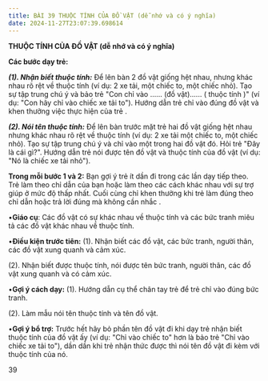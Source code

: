 ```yaml
---
title: BÀI 39 THUỘC TÍNH CỦA ĐỒ VẬT (dễ nhớ và có ý nghĩa)
date: 2024-11-27T23:07:39.698614
---
```


**THUỘC TÍNH CỦA ĐỒ VẬT (dễ nhớ và có ý nghĩa)**

**Các bước dạy trẻ:**

***(1). Nhận biết thuộc tính:*** Để lên bàn 2 đồ vật giống hệt nhau,
nhưng khác nhau rõ rệt về thuộc tính (ví dụ: 2 xe tải, một chiếc to,
một chiếc nhỏ). Tạo sự tập trung chú ý và bảo trẻ "Con chỉ vào ......
(đồ vật)...... ( thuộc tính )" (ví dụ: "Con hãy chỉ vào chiếc xe tải
to"). Hướng dẫn trẻ chỉ vào đúng đồ vật và khen thưởng việc thực hiện
của trẻ .

***(2). Nói tên thuộc tính:*** Để lên bàn trước mặt trẻ hai đồ vật
giống hệt nhau nhưng khác nhau rõ rệt về thuộc tính (ví dụ: 2 xe tải
một chiếc to, một chiếc nhỏ). Tạo sự tập trung chú ý và chỉ vào một
trong hai đồ vật đó. Hỏi trẻ "Đây là cái gì?". Hướng dẫn trẻ nói được
tên đồ vật và thuộc tính của đồ vật (ví dụ: "Nó là chiếc xe tải nhỏ").

**Trong mỗi bước 1 và 2:** Bạn gợi ý trẻ ít dần đi trong các lần dạy
tiếp theo. Trẻ làm theo chỉ dẫn của bạn hoặc làm theo các cách khác
nhau với sự trợ giúp ở mức độ thấp nhất. Cuối cùng chỉ khen thưởng khi
trẻ làm đúng theo chỉ dẫn hoặc trả lời đúng mà không cần nhắc .

•**Giáo cụ**: Các đồ vật có sự khác nhau về thuộc tính và các bức
tranh miêu tả các đồ vật khác nhau về thuộc tính.

•**Điều kiện trước tiên:**
(1). Nhận biết các đồ vật, các bức tranh, người thân, các đồ vật xung
quanh và cảm xúc.

(2). Nhận biết được thuộc tính, nói được tên bức tranh, người thân,
các đồ vật xung quanh và có cảm xúc.

•**Gợi ý cách dạy:**
(1). Hướng dẫn cụ thể chân tay trẻ để trẻ chỉ vào đúng bức tranh.

(2). Làm mẫu nói tên thuộc tính và tên đồ vật.

•**Gợi ý bổ trợ:** Trước hết hãy bỏ phần tên đồ vật đi khi dạy trẻ
nhận biết thuộc tính của đồ vật ấy (ví dụ: "Chỉ vào chiếc to" hơn là
bảo trẻ "Chỉ vào chiếc xe tải to"), dần dần khi trẻ nhận thức được thì
nói tên đồ vật đi kèm với thuộc tính của nó.

39

